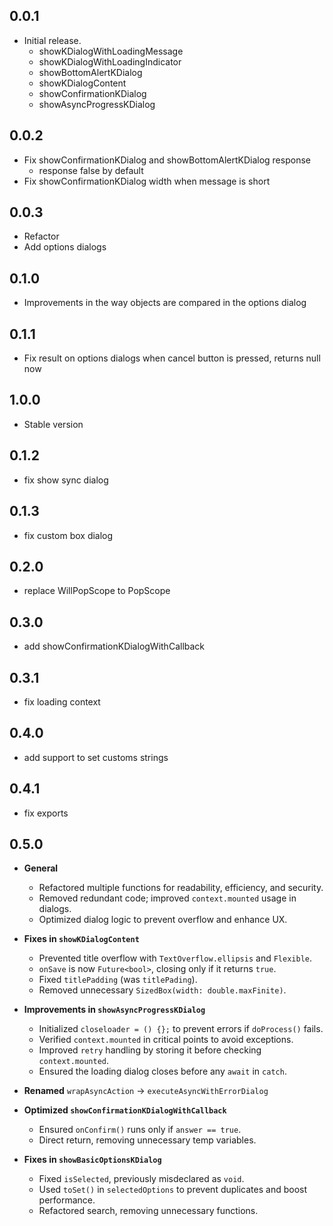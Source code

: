 ## 0.0.1

- Initial release.
  - showKDialogWithLoadingMessage
  - showKDialogWithLoadingIndicator
  - showBottomAlertKDialog
  - showKDialogContent
  - showConfirmationKDialog
  - showAsyncProgressKDialog

## 0.0.2

- Fix showConfirmationKDialog and showBottomAlertKDialog response
  - response false by default
- Fix showConfirmationKDialog width when message is short

## 0.0.3

- Refactor
- Add options dialogs

## 0.1.0

- Improvements in the way objects are compared in the options dialog

## 0.1.1

- Fix result on options dialogs when cancel button is pressed, returns null now

## 1.0.0

- Stable version

## 0.1.2

- fix show sync dialog

## 0.1.3

- fix custom box dialog

## 0.2.0

- replace WillPopScope to PopScope

## 0.3.0

- add showConfirmationKDialogWithCallback

## 0.3.1

- fix loading context

## 0.4.0

- add support to set customs strings

## 0.4.1

- fix exports

## 0.5.0  
- **General**  
  - Refactored multiple functions for readability, efficiency, and security.  
  - Removed redundant code; improved `context.mounted` usage in dialogs.  
  - Optimized dialog logic to prevent overflow and enhance UX.  

- **Fixes in `showKDialogContent`**  
  - Prevented title overflow with `TextOverflow.ellipsis` and `Flexible`.  
  - `onSave` is now `Future<bool>`, closing only if it returns `true`.  
  - Fixed `titlePadding` (was `titlePading`).  
  - Removed unnecessary `SizedBox(width: double.maxFinite)`.  

- **Improvements in `showAsyncProgressKDialog`**  
  - Initialized `closeloader = () {};` to prevent errors if `doProcess()` fails.  
  - Verified `context.mounted` in critical points to avoid exceptions.  
  - Improved `retry` handling by storing it before checking `context.mounted`.  
  - Ensured the loading dialog closes before any `await` in `catch`.  

- **Renamed** `wrapAsyncAction` → `executeAsyncWithErrorDialog`  

- **Optimized `showConfirmationKDialogWithCallback`**  
  - Ensured `onConfirm()` runs only if `answer == true`.  
  - Direct return, removing unnecessary temp variables.  

- **Fixes in `showBasicOptionsKDialog`**  
  - Fixed `isSelected`, previously misdeclared as `void`.  
  - Used `toSet()` in `selectedOptions` to prevent duplicates and boost performance.  
  - Refactored search, removing unnecessary functions.  
